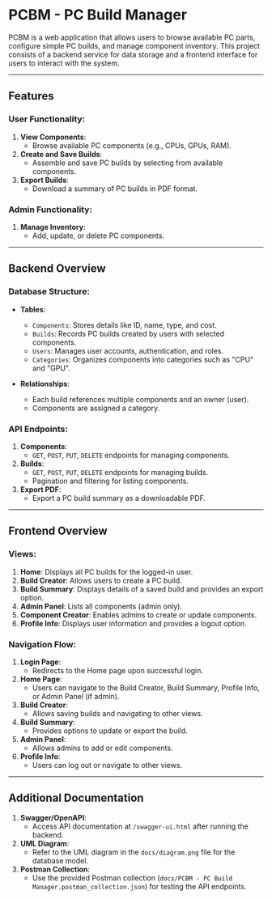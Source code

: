 # PCBM - PC Build Manager

PCBM is a web application that allows users to browse available PC parts, configure simple PC builds, and manage component inventory.
This project consists of a backend service for data storage and a frontend interface for users to interact with the system.

---

## Features

### User Functionality:
1. **View Components**:
   - Browse available PC components (e.g., CPUs, GPUs, RAM).
2. **Create and Save Builds**:
   - Assemble and save PC builds by selecting from available components.
3. **Export Builds**:
   - Download a summary of PC builds in PDF format.

### Admin Functionality:
1. **Manage Inventory**:
   - Add, update, or delete PC components.

---

## Backend Overview

### Database Structure:
- **Tables**:
  - `Components`: Stores details like ID, name, type, and cost.
  - `Builds`: Records PC builds created by users with selected components.
  - `Users`: Manages user accounts, authentication, and roles.
  - `Categories`: Organizes components into categories such as "CPU" and "GPU".

- **Relationships**:
  - Each build references multiple components and an owner (user).
  - Components are assigned a category.

### API Endpoints:
1. **Components**:
   - `GET`, `POST`, `PUT`, `DELETE` endpoints for managing components.
2. **Builds**:
   - `GET`, `POST`, `PUT`, `DELETE` endpoints for managing builds.
   - Pagination and filtering for listing components.
3. **Export PDF**:
   - Export a PC build summary as a downloadable PDF.

---

## Frontend Overview

### Views:
1. **Home**: Displays all PC builds for the logged-in user.
2. **Build Creator**: Allows users to create a PC build.
3. **Build Summary**: Displays details of a saved build and provides an export option.
4. **Admin Panel**: Lists all components (admin only).
5. **Component Creator**: Enables admins to create or update components.
6. **Profile Info**: Displays user information and provides a logout option.

### Navigation Flow:
1. **Login Page**:
   - Redirects to the Home page upon successful login.
2. **Home Page**:
   - Users can navigate to the Build Creator, Build Summary, Profile Info, or Admin Panel (if admin).
3. **Build Creator**:
   - Allows saving builds and navigating to other views.
4. **Build Summary**:
   - Provides options to update or export the build.
5. **Admin Panel**:
   - Allows admins to add or edit components.
6. **Profile Info**:
   - Users can log out or navigate to other views.

---

## Additional Documentation

1. **Swagger/OpenAPI**:
   - Access API documentation at `/swagger-ui.html` after running the backend.
2. **UML Diagram**:
   - Refer to the UML diagram in the `docs/diagram.png` file for the database model.
3. **Postman Collection**:
   - Use the provided Postman collection (`docs/PCBM - PC Build Manager.postman_collection.json`) for testing the API endpoints.



